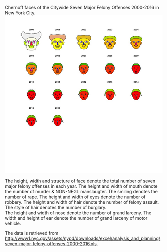 Chernoff faces of the Citywide Seven Major Felony Offenses 2000-2016 in New York City.
![alt text](https://github.com/gc2300/PUI2017_gc2300/blob/master/HW8_gc2300/Plot/Rplot.jpeg)

The height, width and structure of face denote the total number of seven major felony offenses in each year.
The height and width of mouth denote the number of murder & NON-NEGL manslaugter. 
The smiling denotes the number of rape.
The height and width of eyes denote the number of robbery.
The height and width of hair denote the number of felony assault.
The style of hair denotes the number of burglary.  
The height and width of nose denote the number of grand larceny.
The width and height of ear denote the number of grand larceny of motor vehicle.

The data is retrieved from http://www1.nyc.gov/assets/nypd/downloads/excel/analysis_and_planning/seven-major-felony-offenses-2000-2016.xls.
